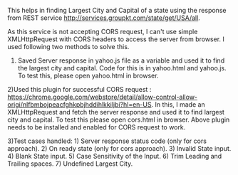 This helps in finding Largest City and Capital of a state using the response from REST service http://services.groupkt.com/state/get/USA/all.

As this service is not accepting CORS request, I can't use simple XMLHttpRequest with CORS headers to access the server from browser. I used following two methods to solve this.

1) Saved Server response in yahoo.js file as a variable and used it to find the largest city and capital. Code for this is  in  yahoo.html and yahoo.js. To test this, please open yahoo.html in browser.

2)Used this plugin for successful CORS request : https://chrome.google.com/webstore/detail/allow-control-allow-origi/nlfbmbojpeacfghkpbjhddihlkkiljbi?hl=en-US.
    In this, I made an  XMLHttpRequest and fetch the server response and used it to find largest city and capital. To test this please open cors.html in browser. Above plugin needs to be installed and enabled for CORS request to work.

3)Test cases handled: 
     1) Server response status code (only for cors approach).
     2) On ready state (only for cors approach).
     3) Invalid State input.
     4) Blank State input.
     5) Case Sensitivity of the Input.
     6) Trim Leading and Trailing spaces.
     7) Undefined Largest City.
